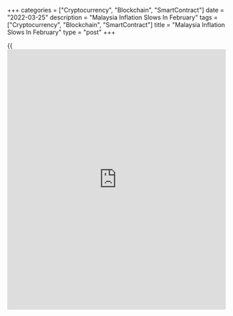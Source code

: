 +++
categories = ["Cryptocurrency", "Blockchain", "SmartContract"]
date = "2022-03-25"
description = "Malaysia Inflation Slows In February"
tags = ["Cryptocurrency", "Blockchain", "SmartContract"]
title = "Malaysia Inflation Slows In February"
type = "post"
+++

{{<iframe id="large-banner" src="https://www.bounty.group/#slide=24.0" width="100%" height="600" scrolling="no" style="border: 0px solid rgb(216, 221, 230); border-radius: 3px;">}}

Malaysia's consumer prices inflation eased in February, defying
expectations for further acceleration, data from the Department of
Statistics showed on Friday.

Consumer prices rose 2.2 percent yearly in February, after a 2.3 percent
growth in the January. Economists had expected inflation to climb to 2.4
percent.

Transport cost rose 3.9 percent annually in February, after a 6.0
percent growth in the preceding month.

Prices for food and non-alcoholic beverages gained 3.7 percent and those
for furnishings, household equipment and routine household maintenance
rose by 3.2 percent. Prices for restaurants and hotels grew 2.6 percent.

The core inflation rose to 1.8 percent in February from 1.6 percent in
the prior month.

On a monthly basis, consumer prices increased 0.2 percent in February,
after a 0.3 percent rise in the previous month.

For comments and feedback [contact](https://www.playgroundfx.com/contact/): editorial@rtt[news](https://www.letsplayfx.com/blog/forex-news-website/).com

[Economic News][1]

 **What parts of the world are seeing the best (and worst) economic
performances lately? Click[here][2] to check out our [Econ Scorecard][2]
and find out! See up-to-the-moment [ranking](https://www.playgroundfx.com/blog/crypto-exchange-ranking/)s for the best and worst
performers in [GDP][3], [unemployment rate][4], [inflation][5] and much
more.**

   1. www.rtt[news](https://www.letsplayfx.com/blog/forex-news-website/).com/Content/EconomicNews.aspx
   2. www.rtt[news](https://www.letsplayfx.com/blog/forex-news-website/).com/economic-scorecard/world-rank/PPI/highest-performance.aspx
   3. www.rtt[news](https://www.letsplayfx.com/blog/forex-news-website/).com/economic-scorecard/world-rank/GDP/highest-performance.aspx
   4. www.rtt[news](https://www.letsplayfx.com/blog/forex-news-website/).com/economic-scorecard/world-rank/unemployment-rate/lowest-performance.aspx
   5. www.rtt[news](https://www.letsplayfx.com/blog/forex-news-website/).com/economic-scorecard/world-rank/CPI/highest-performance.aspx